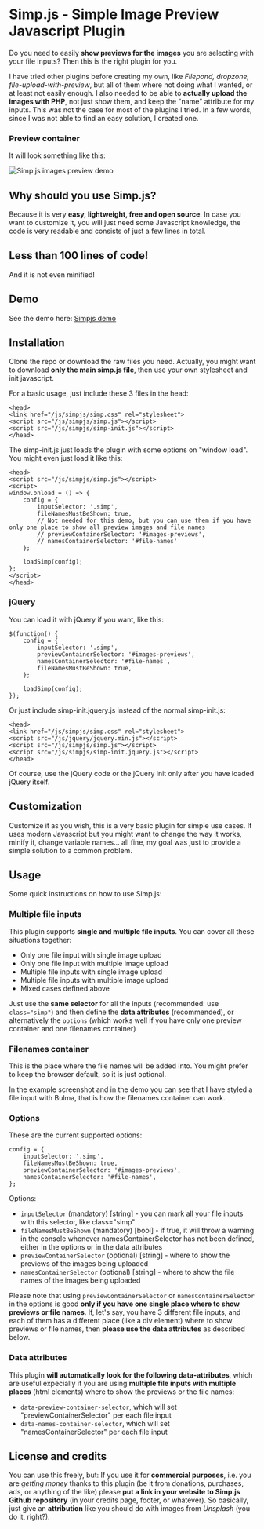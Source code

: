 # Simp.js - Simple Image Preview Javascript Plugin
Do you need to easily **show previews for the images** you are selecting with your file inputs?
Then this is the right plugin for you.

I have tried other plugins before creating my own, like *Filepond, dropzone, file-upload-with-preview*, but all of them where not doing what I wanted, or at least not easily enough. I also needed to be able to **actually upload the images with PHP**, not just show them, and keep the "name" attribute for my inputs. This was not the case for most of the plugins I tried.
In a few words, since I was not able to find an easy solution, I created one.

### Preview container
It will look something like this:

![Simp.js images preview demo](https://differentdev.it/demo/simpjs/simpjs-demo.png)

## Why should you use Simp.js?
Because it is very **easy, lightweight, free and open source**. In case you want to customize it, you will just need some Javascript knowledge, the code is very readable and consists of just a few lines in total.

## Less than 100 lines of code!
And it is not even minified!

## Demo
See the demo here: [Simpjs demo](https://differentdev.it/demo/simpjs/index.html)

## Installation
Clone the repo or download the raw files you need. Actually, you might want to download **only the main simp.js file**, then use your own stylesheet and init javascript.

For a basic usage, just include these 3 files in the head:
```
<head>
<link href="/js/simpjs/simp.css" rel="stylesheet">
<script src="/js/simpjs/simp.js"></script>
<script src="/js/simpjs/simp-init.js"></script>
</head>
```

The simp-init.js just loads the plugin with some options on "window load". You might even just load it like this:

```
<head>
<script src="/js/simpjs/simp.js"></script>
<script>
window.onload = () => {
    config = {
        inputSelector: '.simp',
        fileNamesMustBeShown: true,
        // Not needed for this demo, but you can use them if you have only one place to show all preview images and file names
        // previewContainerSelector: '#images-previews',
        // namesContainerSelector: '#file-names'
    };
    
    loadSimp(config);
};
</script>
</head>
```

### jQuery
You can load it with jQuery if you want, like this:
```
$(function() {
    config = {
        inputSelector: '.simp',
        previewContainerSelector: '#images-previews',
        namesContainerSelector: '#file-names',
        fileNamesMustBeShown: true,
    };

    loadSimp(config);
});
```

Or just include simp-init.jquery.js instead of the normal simp-init.js:

```
<head>
<link href="/js/simpjs/simp.css" rel="stylesheet">
<script src="/js/jquery/jquery.min.js"></script>
<script src="/js/simpjs/simp.js"></script>
<script src="/js/simpjs/simp-init.jquery.js"></script>
</head>
```

Of course, use the jQuery code or the jQuery init only after you have loaded jQuery itself.

## Customization
Customize it as you wish, this is a very basic plugin for simple use cases.
It uses modern Javascript but you might want to change the way it works, minify it, change variable names... all fine, my goal was just to provide a simple solution to a common problem.

## Usage
Some quick instructions on how to use Simp.js:

### Multiple file inputs
This plugin supports **single and multiple file inputs**.
You can cover all these situations together:
- Only one file input with single image upload
- Only one file input with multiple image upload
- Multiple file inputs with single image upload
- Multiple file inputs with multiple image upload
- Mixed cases defined above

Just use the **same selector** for all the inputs (recommended: use `class="simp"`) and then define the **data attributes** (recommended), or alternatively the `options` (which works well if you have only one preview container and one filenames container)

### Filenames container
This is the place where the file names will be added into. You might prefer to keep the browser default, so it is just optional.

In the example screenshot and in the demo you can see that I have styled a file input with Bulma, that is how the filenames container can work.

### Options
These are the current supported options:
```
config = {
    inputSelector: '.simp',
    fileNamesMustBeShown: true,
    previewContainerSelector: '#images-previews',
    namesContainerSelector: '#file-names',
};
```

Options:
- `inputSelector` (mandatory) [string] - you can mark all your file inputs with this selector, like class="simp"
- `fileNamesMustBeShown` (mandatory) [bool] - if true, it will throw a warning in the console whenever namesContainerSelector has not been defined, either in the options or in the data attributes
- `previewContainerSelector` (optional) [string] - where to show the previews of the images being uploaded
- `namesContainerSelector` (optional) [string] - where to show the file names of the images being uploaded

Please note that using `previewContainerSelector` or `namesContainerSelector` in the options is good **only if you have one single place where to show previews or file names**. If, let's say, you have 3 different file inputs, and each of them has a different place (like a div element) where to show previews or file names, then **please use the data attributes** as described below.

### Data attributes
This plugin **will automatically look for the following data-attributes**, which are useful expecially if you are using **multiple file inputs with multiple places** (html elements) where to show the previews or the file names:
- `data-preview-container-selector`, which will set "previewContainerSelector" per each file input
- `data-names-container-selector`, which will set "namesContainerSelector" per each file input

## License and credits
You can use this freely, but:
If you use it for **commercial purposes**, i.e. you are *getting money* thanks to this plugin (be it from donations, purchases, ads, or anything of the like) please **put a link in your website to Simp.js Github repository** (in your credits page, footer, or whatever).
So basically, just give an **attribution** like you should do with images from *Unsplash* (you do it, right?).
